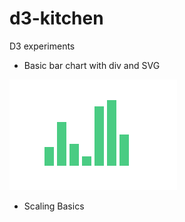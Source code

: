 # d3-kitchen
D3 experiments 

- Basic bar chart with div and SVG

![Basics](https://github.com/anshad/d3-kitchen/raw/master/screens/0-basics.png "Basic bar chart")

- Scaling Basics
